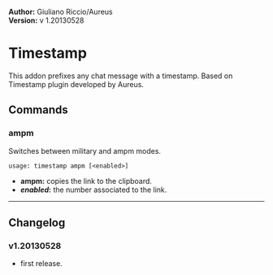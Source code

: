 **Author:** Giuliano Riccio/Aureus  
**Version:** v 1.20130528

# Timestamp #
This addon prefixes any chat message with a timestamp.
Based on Timestamp plugin developed by Aureus.

## Commands ##
### ampm ###
Switches between military and ampm modes.

```
usage: timestamp ampm [<enabled>]
```
* **ampm:** copies the link to the clipboard.
* **_enabled_:** the number associated to the link.

----

## Changelog ##

### v1.20130528 ###
* first release.
